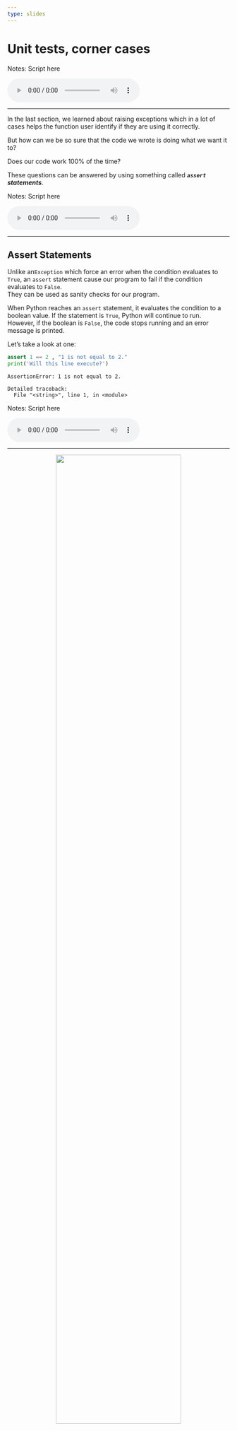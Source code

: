 ```yaml
---
type: slides
---
```


# Unit tests, corner cases

Notes: Script here

<html>

<audio controls >

<source src="/placeholder_audio.mp3" />

</audio>

</html>

---

In the last section, we learned about raising exceptions which in a lot
of cases helps the function user identify if they are using it
correctly.

But how can we be so sure that the code we wrote is doing what we want
it to?

Does our code work 100% of the time?

These questions can be answered by using something called ***`assert`
statements***.

Notes: Script here

<html>

<audio controls >

<source src="/placeholder_audio.mp3" />

</audio>

</html>

---

## Assert Statements

Unlike an`Exception` which force an error when the condition evaluates
to `True`, an `assert` statement cause our program to fail if the
condition evaluates to `False`.  
They can be used as sanity checks for our program.

When Python reaches an `assert` statement, it evaluates the condition to
a boolean value. If the statement is `True`, Python will continue to
run. However, if the boolean is `False`, the code stops running and an
error message is printed.

Let’s take a look at one:

``` python
assert 1 == 2 , "1 is not equal to 2."
print('Will this line execute?')
```

``` out
AssertionError: 1 is not equal to 2.

Detailed traceback: 
  File "<string>", line 1, in <module>
```

Notes: Script here

<html>

<audio controls >

<source src="/placeholder_audio.mp3" />

</audio>

</html>

---

<center>

<img src='/module6/assert.png' width="75%">

</center>

``` out
AssertionError: 1 is not equal to 2.

Detailed traceback: 
  File "<string>", line 1, in <module>
```

Here we have the keyword `assert` that checks if `1==2`. Since the
boolean is `False`, the message beside the condition `" 1 is not equal
to 2."` is outputted.

Let’s take a look at an example where the boolean is `True`:

``` python
assert 1 == 1 , "1 is not equal to 2."
print('Will this line execute?')
```

```out
Will this line execute?
```

Since the `assert` statement results in a `True` values, Python
continues to run and the next line of code is executed.

Notes: Script here

<html>

<audio controls >

<source src="/placeholder_audio.mp3" />

</audio>

</html>

---

## Why?

Where do assert statements come in handy?

Up to this point, we have been creating functions and only after we have
written them, we’ve tested if they work. Instead, programmers often use
a different approach. We recommend writing tests using `assert`
statements before our actual function. This is called Test-Driven
Development (TDD).

This may seem a little counter-intuitive, but we’re creating the
expectations of our function before the actual function code.

Often we have an idea of what our function should be able to do, and
what the function operation output is expected. If we write our tests
before the function it helps understand exactly what code we need to
write and it avoids encountering large time-consuming bugs down the
line.

<center>

<img src='/module6/why.png' width="75%">

</center>

Notes: Script here

<html>

<audio controls >

<source src="/placeholder_audio.mp3" />

</audio>

</html>

---

## What to test?

So, what kind of tests do we want? We want to keep these tests simple -
things that we know are true or could be easily calculated by hand.  
For example, let’s look at our `exponent_a_list()` function:

``` python
def exponent_a_list(numerical_list, exponent=2):
    new_exponent_list = list()
    
    for number in numerical_list:
        new_exponent_list.append(number ** exponent)
    
    return new_exponent_list
```

Easy cases for this function would be lists containing numbers that we
can easily square, or cube.

For example, we expect the square output of `[1, 2, 4, 7]` to be
`[1, 4, 16, 49]`.  
The test for this would look like this:

``` python
assert exponent_a_list([1, 2, 4, 7], 2) == [1, 4, 16, 49], "incorrect output for exponent = 2"
```

It’s also good to do multiple test to for different list sizes as well
as different values for both inputs. Let’s make another test for
`exponent` = `3`. Again, we use numbers that we know the cube of.

``` python
assert exponent_a_list([1, 2, 3], 3) == [1, 8, 27], "incorrect output for exponent = 3"
```

Notes: Script here

<html>

<audio controls >

<source src="/placeholder_audio.mp3" />

</audio>

</html>

---

## False Positives

Just because all our tests pass, this does not mean our program is
necessarily correct. It’s common that our tests can pass but our code
contains errors.

``` python
def bad_function(numerical_list, exponent=2):
    new_exponent_list = list()
    for number in numerical_list:
        if len(numerical_list) >2:
            new_exponent_list.append(number ** exponent)
    return new_exponent_list
```

``` python
assert bad_function([1, 2, 4, 7], 2) == [1, 4, 16, 49], "incorrect output for exponent = 2"
assert bad_function([2, 1, 3], 3) == [8, 1, 27], "incorrect output for exponent = 3"
```

Here, it looks like our tests pass\! But let’s try another test:

``` python
assert bad_function([5, 10], 2) == [1, 4, 16, 49], "incorrect output for list size 2"
```

``` out
AssertionError: incorrect output for list size 2

Detailed traceback: 
  File "<string>", line 1, in <module>
```

How do we deal with it?

Write a lot of tests and don’t be overconfident, even after writing a
lot of tests\!

Notes: Script here

<html>

<audio controls >

<source src="/placeholder_audio.mp3" />

</audio>

</html>

---

## Corner Cases

Other tests that are good to include are tests that check ***corner
cases***. A corner case is an input that is reasonable but a bit unusual
and may trip up our code.

For example, taking the square of an empty list, or taking a 0 or
negative value exponent. Often it is desirable to add test cases to
address corner cases.

``` python
assert exponent_a_list([], 3) == [], "incorrect output for empty list"
assert exponent_a_list([0, 1, 3], 0) == [1, 1, 1], "incorrect output for exponent 0"
assert exponent_a_list([1, 2], -2) == [1, 0.25], "incorrect output for a negative exponent"
```

These corner cases pass, but let’s try another one:

``` python
assert exponent_a_list([0, 2, 4], -1) == [1, 0.5, 0.25], "incorrect output for a negative exponent"
```

``` out
ZeroDivisionError: 0.0 cannot be raised to a negative power

Detailed traceback: 
  File "<string>", line 1, in <module>
  File "<string>", line 5, in exponent_a_list
```

Since 0 to the power of -1 is equal to 1/0, the correct answer is
infinity. In this case, we would need to correct the code in our
function to handle this weird case or inform the user using `Exceptions`
that our function cannot accept lists containing 0 if the exponent is
negative.

Notes: Script here

<html>

<audio controls >

<source src="/placeholder_audio.mp3" />

</audio>

</html>

---

# Testing Functions that Work with Data

Often, we will be making functions that work on data. In these
situations, we make some testing data also known as ***“helper”*** data.
Helper data is small in size and that we can easily work with and
calculate our functions return value from easily.

Helper data can be made from scratch using functions such as
`pd.DataFrame()` or `pd.DataFrame.from_dict()` which we learned about in
module 4. You can also upload a very small slice of an existing
dataframe.

For example, perhaps we want to write a function called `column_stats`
that returns some summary statistics in form of a dictionary. The
function below is something we might have envisioned (Note that at this
point it will not have been written out and it would just be an idea)

``` python
def column_stats(df, column):
   stats_dict = {'max': df[column].max(),
                 'min': df[column].min(),
                 'mean': round(df[column].mean()),
                 'range': df[column].max() - df[column].min()}
   return stats_dict
```

Notes: Script here

<html>

<audio controls >

<source src="/placeholder_audio.mp3" />

</audio>

</html>

---

We need to make my helper data so that we can easily calculate the max,
min, range, and mean easily on any columns. The values we chose in our
columns are easy to calculate the statistics from. The dataframe also
has a small dimension to keep the calculations simple.

``` python
data = { 'name': ['Cherry', 'Oak', 'Willow', 'Fir', 'Oak'], 
         'height': [15, 20, 10, 5, 10], 
         'diameter': [2, 5, 3, 10, 5], 
         'age': [0, 0, 0, 0, 0], 
         'flowering': [True, False, True, False, False]}
         
forest = pd.DataFrame.from_dict(data)
forest
```

```out
     name  height  diameter  age  flowering
0  Cherry      15         2    0       True
1     Oak      20         5    0      False
2  Willow      10         3    0       True
3     Fir       5        10    0      False
4     Oak      10         5    0      False
```

The tests we write for the function `column_stats()` are now easy to
calculate:

``` python
assert column_stats(forest, 'height') == {'max': 20, 'min': 5, 'mean': 12.0, 'range': 15}
assert column_stats(forest, 'diameter') == {'max': 10, 'min': 2, 'mean': 5.0, 'range': 8}
assert column_stats(forest, 'age') == {'max': 0, 'min': 0, 'mean': 0, 'range': 0}
```

Notes: Script here

<html>

<audio controls >

<source src="/placeholder_audio.mp3" />

</audio>

</html>

---

## Systematic Approach

We use a **systematic approach** to design our function using a general
set of steps to follow when writing programs.

The approach we recommend includes 5 steps:

***1. Write the function stub: a function that does nothing but accepts
all input parameters and return the correct datatype.***

This means we are writing the skeleton of a function. We include the
line that defines the function with the input arguments and the return
statement returning the object with the desired data type.

Using our `exponent_a_list()` function as an example:

``` python
def exponent_a_list(numerical_list, exponent=2):
    return new_exponent_list
```

Notes: Script here

<html>

<audio controls >

<source src="/placeholder_audio.mp3" />

</audio>

</html>

---

***2. Write tests to satisfy the design specifications.***

This is where our `assert` statements come in. We write tests that we
want our function to pass. In our `exponent_a_list()` example we expect
that our function will take in a list and an optional argument named
`exponent` and then returns a list with the exponential value of each
element of the input list.

``` python
def exponent_a_list(numerical_list, exponent=2):
    return new_exponent_list
    
assert type(exponent_a_list([1,2,4], 2)) == list, "output type not a list"
assert exponent_a_list([1, 2, 4, 7], 2) == [1, 4, 16, 49], "incorrect output for exponent = 2"
assert exponent_a_list([1, 2, 3], 3) == [1, 8, 27], "incorrect output for exponent = 3"
```

``` out
NameError: name 'new_exponent_list' is not defined

Detailed traceback: 
  File "<string>", line 1, in <module>
  File "<string>", line 2, in exponent_a_list
```

Here we can see our code fails since we have not function code yet\!

Notes: Script here

<html>

<audio controls >

<source src="/placeholder_audio.mp3" />

</audio>

</html>

---

***3. Outline the program with pseudo-code.***

Pseudocode is an informal but high-level description of the code and
operations that we wish to implement. In this step, we are essentially
writing the steps that we anticipate needing to complete our function:

``` python
def exponent_a_list(numerical_list, exponent=2):
    new_exponent_list = list()
    
    # loop through all the elements in numerical_list
    # For each element ** exponent
    # append it to the new_exponent_list list 
    
    return new_exponent_list
    
assert type(exponent_a_list([1,2,4], 2)) == list, "output type not a list"
assert exponent_a_list([1, 2, 4, 7], 2) == [1, 4, 16, 49], "incorrect output for exponent = 2"
assert exponent_a_list([1, 2, 3], 3) == [1, 8, 27], "incorrect output for exponent = 3"
```

``` out
AssertionError: exponent_a_list, does not result in expected output when exponent = 2

Detailed traceback: 
  File "<string>", line 1, in <module>
```

Notes: Script here

<html>

<audio controls >

<source src="/placeholder_audio.mp3" />

</audio>

</html>

---

***4. Write code and test frequently.***

Here is where we construct a function that no longer returns any errors
from our `assert` statements.

``` python
def exponent_a_list(numerical_list, exponent=2):
    new_exponent_list = list()
    
    for number in numerical_list:
        new_exponent_list.append(number ** exponent)
    
    return new_exponent_list
    
assert type(exponent_a_list([1,2,4], 2)) == list, "output type not a list"
assert exponent_a_list([1, 2, 4, 7], 2) == [1, 4, 16, 49], "incorrect output for exponent = 2"
assert exponent_a_list([1, 2, 3], 3) == [1, 8, 27], "incorrect output for exponent = 3"
```

Notes: Script here

<html>

<audio controls >

<source src="/placeholder_audio.mp3" />

</audio>

</html>

---

***5. Write documentation.***  
Finally, finish our function with a docstring.

``` python
def exponent_a_list(numerical_list, exponent=2):
    """ Creates a new list containing specified exponential values of the input list. 
    
    Parameters
    ----------
    numerical_list : list
        The list from which to calculate exponential values from
    exponent : int or float, optional
        The exponent value (the default is 2, which implies the square).
    
    Returns
    -------
    new_exponent_list : list
        A new list containing the exponential value specified of each of
        the elements from the input list 
        
    Examples
    --------
    >>> squares_a_list([1, 2, 3, 4])
    [1, 4, 9, 16]
    """
    new_exponent_list = list()
    for number in numerical_list:
        new_exponent_list.append(number ** exponent)
    return new_exponent_list
```

Notes: Script here

<html>

<audio controls >

<source src="/placeholder_audio.mp3" />

</audio>

</html>

---

# Let’s practice what we learned\!

Notes: Script here

<html>

<audio controls >

<source src="/placeholder_audio.mp3" />
